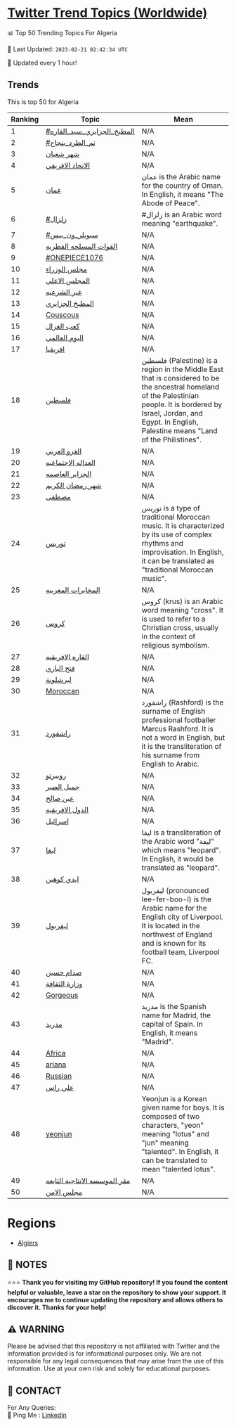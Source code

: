 [Twitter Trend Topics (Worldwide)](https://github.com/ErcinDedeoglu/Twitter-Trend-Topics)
==========


📊 Top 50 Trending Topics For Algeria

📆 Last Updated: `2023-02-21 02:42:34 UTC`

🔧 Updated every 1 hour!


## Trends

This is top 50 for Algeria

| Ranking | Topic | Mean |
| ------- | ------------ | ------------ |
| 1 | [#المطبخ_الجزايري_سيد_القاره](http://twitter.com/search?q=%23%d8%a7%d9%84%d9%85%d8%b7%d8%a8%d8%ae_%d8%a7%d9%84%d8%ac%d8%b2%d8%a7%d9%8a%d8%b1%d9%8a_%d8%b3%d9%8a%d8%af_%d8%a7%d9%84%d9%82%d8%a7%d8%b1%d9%87) | N/A |
| 2 | [#تم_الطرد_بنجاح](http://twitter.com/search?q=%23%d8%aa%d9%85_%d8%a7%d9%84%d8%b7%d8%b1%d8%af_%d8%a8%d9%86%d8%ac%d8%a7%d8%ad) | N/A |
| 3 | [شهر شعبان](http://twitter.com/search?q=%d8%b4%d9%87%d8%b1+%d8%b4%d8%b9%d8%a8%d8%a7%d9%86) | N/A |
| 4 | [الاتحاد الافريقي](http://twitter.com/search?q=%d8%a7%d9%84%d8%a7%d8%aa%d8%ad%d8%a7%d8%af+%d8%a7%d9%84%d8%a7%d9%81%d8%b1%d9%8a%d9%82%d9%8a) | N/A |
| 5 | [عمان](http://twitter.com/search?q=%d8%b9%d9%85%d8%a7%d9%86) | عمان is the Arabic name for the country of Oman. In English, it means "The Abode of Peace". |
| 6 | [#زلزال](http://twitter.com/search?q=%23%d8%b2%d9%84%d8%b2%d8%a7%d9%84) | #زلزال is an Arabic word meaning "earthquake". |
| 7 | [#سبويلر_ون_بيس](http://twitter.com/search?q=%23%d8%b3%d8%a8%d9%88%d9%8a%d9%84%d8%b1_%d9%88%d9%86_%d8%a8%d9%8a%d8%b3) | N/A |
| 8 | [القوات المسلحه القطريه](http://twitter.com/search?q=%d8%a7%d9%84%d9%82%d9%88%d8%a7%d8%aa+%d8%a7%d9%84%d9%85%d8%b3%d9%84%d8%ad%d9%87+%d8%a7%d9%84%d9%82%d8%b7%d8%b1%d9%8a%d9%87) | N/A |
| 9 | [#ONEPIECE1076](http://twitter.com/search?q=%23ONEPIECE1076) | N/A |
| 10 | [مجلس الوزراء](http://twitter.com/search?q=%d9%85%d8%ac%d9%84%d8%b3+%d8%a7%d9%84%d9%88%d8%b2%d8%b1%d8%a7%d8%a1) | N/A |
| 11 | [المجلس الاعلي](http://twitter.com/search?q=%d8%a7%d9%84%d9%85%d8%ac%d9%84%d8%b3+%d8%a7%d9%84%d8%a7%d8%b9%d9%84%d9%8a) | N/A |
| 12 | [غير الشرعيه](http://twitter.com/search?q=%d8%ba%d9%8a%d8%b1+%d8%a7%d9%84%d8%b4%d8%b1%d8%b9%d9%8a%d9%87) | N/A |
| 13 | [المطبخ الجزايري](http://twitter.com/search?q=%d8%a7%d9%84%d9%85%d8%b7%d8%a8%d8%ae+%d8%a7%d9%84%d8%ac%d8%b2%d8%a7%d9%8a%d8%b1%d9%8a) | N/A |
| 14 | [Couscous](http://twitter.com/search?q=Couscous) | N/A |
| 15 | [كعب الغزال](http://twitter.com/search?q=%d9%83%d8%b9%d8%a8+%d8%a7%d9%84%d8%ba%d8%b2%d8%a7%d9%84) | N/A |
| 16 | [اليوم العالمي](http://twitter.com/search?q=%d8%a7%d9%84%d9%8a%d9%88%d9%85+%d8%a7%d9%84%d8%b9%d8%a7%d9%84%d9%85%d9%8a) | N/A |
| 17 | [افريقيا](http://twitter.com/search?q=%d8%a7%d9%81%d8%b1%d9%8a%d9%82%d9%8a%d8%a7) | N/A |
| 18 | [فلسطين](http://twitter.com/search?q=%d9%81%d9%84%d8%b3%d8%b7%d9%8a%d9%86) | فلسطين (Palestine) is a region in the Middle East that is considered to be the ancestral homeland of the Palestinian people. It is bordered by Israel, Jordan, and Egypt. In English, Palestine means "Land of the Philistines". |
| 19 | [الغزو العربي](http://twitter.com/search?q=%d8%a7%d9%84%d8%ba%d8%b2%d9%88+%d8%a7%d9%84%d8%b9%d8%b1%d8%a8%d9%8a) | N/A |
| 20 | [العداله الاجتماعيه](http://twitter.com/search?q=%d8%a7%d9%84%d8%b9%d8%af%d8%a7%d9%84%d9%87+%d8%a7%d9%84%d8%a7%d8%ac%d8%aa%d9%85%d8%a7%d8%b9%d9%8a%d9%87) | N/A |
| 21 | [الجزاير العاصمه](http://twitter.com/search?q=%d8%a7%d9%84%d8%ac%d8%b2%d8%a7%d9%8a%d8%b1+%d8%a7%d9%84%d8%b9%d8%a7%d8%b5%d9%85%d9%87) | N/A |
| 22 | [شهر رمضان الكريم](http://twitter.com/search?q=%d8%b4%d9%87%d8%b1+%d8%b1%d9%85%d8%b6%d8%a7%d9%86+%d8%a7%d9%84%d9%83%d8%b1%d9%8a%d9%85) | N/A |
| 23 | [مصطفى](http://twitter.com/search?q=%d9%85%d8%b5%d8%b7%d9%81%d9%89) | N/A |
| 24 | [توريس](http://twitter.com/search?q=%d8%aa%d9%88%d8%b1%d9%8a%d8%b3) | توريس is a type of traditional Moroccan music. It is characterized by its use of complex rhythms and improvisation. In English, it can be translated as "traditional Moroccan music". |
| 25 | [المخابرات المغربيه](http://twitter.com/search?q=%d8%a7%d9%84%d9%85%d8%ae%d8%a7%d8%a8%d8%b1%d8%a7%d8%aa+%d8%a7%d9%84%d9%85%d8%ba%d8%b1%d8%a8%d9%8a%d9%87) | N/A |
| 26 | [كروس](http://twitter.com/search?q=%d9%83%d8%b1%d9%88%d8%b3) | كروس (krus) is an Arabic word meaning "cross". It is used to refer to a Christian cross, usually in the context of religious symbolism. |
| 27 | [القاره الافريقيه](http://twitter.com/search?q=%d8%a7%d9%84%d9%82%d8%a7%d8%b1%d9%87+%d8%a7%d9%84%d8%a7%d9%81%d8%b1%d9%8a%d9%82%d9%8a%d9%87) | N/A |
| 28 | [فتح الباري](http://twitter.com/search?q=%d9%81%d8%aa%d8%ad+%d8%a7%d9%84%d8%a8%d8%a7%d8%b1%d9%8a) | N/A |
| 29 | [لبرشلونة](http://twitter.com/search?q=%d9%84%d8%a8%d8%b1%d8%b4%d9%84%d9%88%d9%86%d8%a9) | N/A |
| 30 | [Moroccan](http://twitter.com/search?q=Moroccan) | N/A |
| 31 | [راشفورد](http://twitter.com/search?q=%d8%b1%d8%a7%d8%b4%d9%81%d9%88%d8%b1%d8%af) | راشفورد (Rashford) is the surname of English professional footballer Marcus Rashford. It is not a word in English, but it is the transliteration of his surname from English to Arabic. |
| 32 | [روبيرتو](http://twitter.com/search?q=%d8%b1%d9%88%d8%a8%d9%8a%d8%b1%d8%aa%d9%88) | N/A |
| 33 | [جميل الصبر](http://twitter.com/search?q=%d8%ac%d9%85%d9%8a%d9%84+%d8%a7%d9%84%d8%b5%d8%a8%d8%b1) | N/A |
| 34 | [عين صالح](http://twitter.com/search?q=%d8%b9%d9%8a%d9%86+%d8%b5%d8%a7%d9%84%d8%ad) | N/A |
| 35 | [الدول الافريقيه](http://twitter.com/search?q=%d8%a7%d9%84%d8%af%d9%88%d9%84+%d8%a7%d9%84%d8%a7%d9%81%d8%b1%d9%8a%d9%82%d9%8a%d9%87) | N/A |
| 36 | [إسرائيل](http://twitter.com/search?q=%d8%a5%d8%b3%d8%b1%d8%a7%d8%a6%d9%8a%d9%84) | N/A |
| 37 | [ليفا](http://twitter.com/search?q=%d9%84%d9%8a%d9%81%d8%a7) | ليفا is a transliteration of the Arabic word "ليفة" which means "leopard". In English, it would be translated as "leopard". |
| 38 | [ايدي كوهين](http://twitter.com/search?q=%d8%a7%d9%8a%d8%af%d9%8a+%d9%83%d9%88%d9%87%d9%8a%d9%86) | N/A |
| 39 | [ليفربول](http://twitter.com/search?q=%d9%84%d9%8a%d9%81%d8%b1%d8%a8%d9%88%d9%84) | ليفربول (pronounced lee-fer-boo-l) is the Arabic name for the English city of Liverpool. It is located in the northwest of England and is known for its football team, Liverpool FC. |
| 40 | [صدام حسين](http://twitter.com/search?q=%d8%b5%d8%af%d8%a7%d9%85+%d8%ad%d8%b3%d9%8a%d9%86) | N/A |
| 41 | [وزارة الثقافة](http://twitter.com/search?q=%d9%88%d8%b2%d8%a7%d8%b1%d8%a9+%d8%a7%d9%84%d8%ab%d9%82%d8%a7%d9%81%d8%a9) | N/A |
| 42 | [Gorgeous](http://twitter.com/search?q=Gorgeous) | N/A |
| 43 | [مدريد](http://twitter.com/search?q=%d9%85%d8%af%d8%b1%d9%8a%d8%af) | مدريد is the Spanish name for Madrid, the capital of Spain. In English, it means "Madrid". |
| 44 | [Africa](http://twitter.com/search?q=Africa) | N/A |
| 45 | [ariana](http://twitter.com/search?q=ariana) | N/A |
| 46 | [Russian](http://twitter.com/search?q=Russian) | N/A |
| 47 | [علي راس](http://twitter.com/search?q=%d8%b9%d9%84%d9%8a+%d8%b1%d8%a7%d8%b3) | N/A |
| 48 | [yeonjun](http://twitter.com/search?q=yeonjun) | Yeonjun is a Korean given name for boys. It is composed of two characters, "yeon" meaning "lotus" and "jun" meaning "talented". In English, it can be translated to mean "talented lotus". |
| 49 | [مقر الموسسه الانتاجيه التابعه](http://twitter.com/search?q=%d9%85%d9%82%d8%b1+%d8%a7%d9%84%d9%85%d9%88%d8%b3%d8%b3%d9%87+%d8%a7%d9%84%d8%a7%d9%86%d8%aa%d8%a7%d8%ac%d9%8a%d9%87+%d8%a7%d9%84%d8%aa%d8%a7%d8%a8%d8%b9%d9%87) | N/A |
| 50 | [مجلس الامن](http://twitter.com/search?q=%d9%85%d8%ac%d9%84%d8%b3+%d8%a7%d9%84%d8%a7%d9%85%d9%86) | N/A |



# Regions

* [Algiers](</Algeria/Algiers.md>)



## 📝 NOTES

⭐⭐⭐ **Thank you for visiting my GitHub repository! If you found the content helpful or valuable, leave a star on the repository to show your support. It encourages me to continue updating the repository and allows others to discover it. Thanks for your help!**


## ⚠️ WARNING

Please be advised that this repository is not affiliated with Twitter and the information provided is for informational purposes only. We are not responsible for any legal consequences that may arise from the use of this information. Use at your own risk and solely for educational purposes.


## 📨 CONTACT

 For Any Queries:  
            🏓 Ping Me : [LinkedIn](https://www.linkedin.com/in/ercindedeoglu/)
